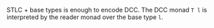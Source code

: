 STLC + base types is enough to encode DCC. The DCC monad `T l` is
interpreted by the reader monad over the base type `l`.
 
